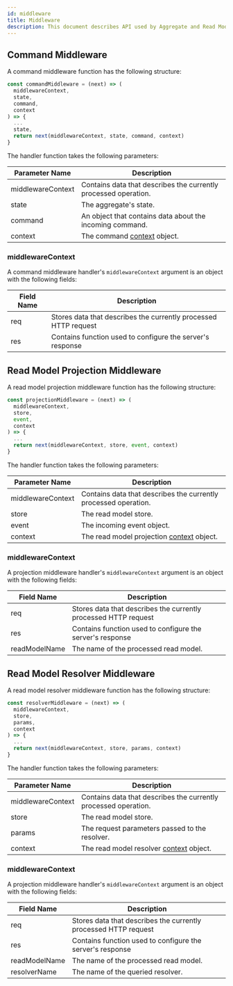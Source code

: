 ```yaml
---
id: middleware
title: Middleware
description: This document describes API used by Aggregate and Read Model middleware
---
```


## Command Middleware

A command middleware function has the following structure:

```js
const commandMiddleware = (next) => (
  middlewareContext,
  state,
  command,
  context
) => {
  ...
  state,
  return next(middlewareContext, state, command, context)
}
```

The handler function takes the following parameters:

| Parameter Name    | Description                                                     |
| ----------------- | --------------------------------------------------------------- |
| middlewareContext | Contains data that describes the currently processed operation. |
| state             | The aggregate's state.                                          |
| command           | An object that contains data about the incoming command.        |
| context           | The command [context](command-handler.md#context) object.       |

### middlewareContext

A command middleware handler's `middlewareContext` argument is an object with the following fields:

| Field Name | Description                                                     |
| ---------- | --------------------------------------------------------------- |
| req        | Stores data that describes the currently processed HTTP request |
| res        | Contains function used to configure the server's response       |

## Read Model Projection Middleware

A read model projection middleware function has the following structure:

```js
const projectionMiddleware = (next) => (
  middlewareContext,
  store,
  event,
  context
) => {
  ...
  return next(middlewareContext, store, event, context)
}
```

The handler function takes the following parameters:

| Parameter Name    | Description                                                                   |
| ----------------- | ----------------------------------------------------------------------------- |
| middlewareContext | Contains data that describes the currently processed operation.               |
| store             | The read model store.                                                         |
| event             | The incoming event object.                                                    |
| context           | The read model projection [context](read-model-projection.md#context) object. |

### middlewareContext

A projection middleware handler's `middlewareContext` argument is an object with the following fields:

| Field Name    | Description                                                     |
| ------------- | --------------------------------------------------------------- |
| req           | Stores data that describes the currently processed HTTP request |
| res           | Contains function used to configure the server's response       |
| readModelName | The name of the processed read model.                           |

## Read Model Resolver Middleware

A read model resolver middleware function has the following structure:

```js
const resolverMiddleware = (next) => (
  middlewareContext,
  store,
  params,
  context
) => {
  ...
  return next(middlewareContext, store, params, context)
}
```

The handler function takes the following parameters:

| Parameter Name    | Description                                                               |
| ----------------- | ------------------------------------------------------------------------- |
| middlewareContext | Contains data that describes the currently processed operation.           |
| store             | The read model store.                                                     |
| params            | The request parameters passed to the resolver.                            |
| context           | The read model resolver [context](read-model-resolver.md#context) object. |

### middlewareContext

A projection middleware handler's `middlewareContext` argument is an object with the following fields:

| Field Name    | Description                                                     |
| ------------- | --------------------------------------------------------------- |
| req           | Stores data that describes the currently processed HTTP request |
| res           | Contains function used to configure the server's response       |
| readModelName | The name of the processed read model.                           |
| resolverName  | The name of the queried resolver.                               |
